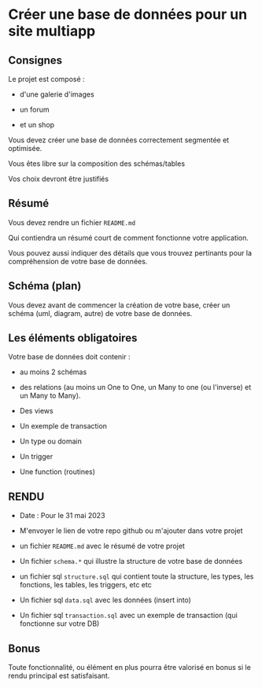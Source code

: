 
# Créer une base de données pour un site multiapp





## Consignes





Le projet est composé :





- d'une galerie d'images



- un forum



- et un shop





Vous devez créer une base de données correctement segmentée et optimisée.



Vous êtes libre sur la composition des schémas/tables



Vos choix devront être justifiés





## Résumé





Vous devez rendre un fichier `README.md`



Qui contiendra un résumé court de comment fonctionne votre application.



Vous pouvez aussi indiquer des détails que vous trouvez pertinants pour la compréhension de votre base de données.





## Schéma (plan)





Vous devez avant de commencer la création de votre base, créer un schéma (uml, diagram, autre) de votre base de données.





## Les éléments obligatoires





Votre base de données doit contenir :





- au moins 2 schémas



- des relations (au moins un One to One, un Many to one (ou l'inverse) et un Many to Many).



- Des views



- Un exemple de transaction



- Un type ou domain



- Un trigger



- Une function (routines)





## RENDU





- Date : Pour le 31 mai 2023



- M'envoyer le lien de votre repo github ou m'ajouter dans votre projet



- un fichier `README.md` avec le résumé de votre projet



- Un fichier `schema.*` qui illustre la structure de votre base de données



- un fichier sql `structure.sql` qui contient toute la structure, les types, les fonctions, les tables, les triggers, etc etc



- Un fichier sql `data.sql` avec les données (insert into)



- Un fichier sql `transaction.sql` avec un exemple de transaction (qui fonctionne sur votre DB)





## Bonus





Toute fonctionnalité, ou élément en plus pourra être valorisé en bonus si le rendu principal est satisfaisant.

